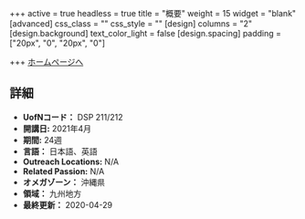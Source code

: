 +++
active = true
headless = true
title = "概要"
weight = 15
widget = "blank"
[advanced]
css_class = ""
css_style = ""
[design]
columns = "2"
[design.background]
text_color_light = false
[design.spacing]
padding = ["20px", "0", "20px", "0"]

+++
[ホームページへ](https://www.ywamokinawa.org/dts/)

## 詳細

* **UofNコード：** DSP 211/212
* **開講日:** 2021年4月
* **期間:** 24週
* **言語：** 日本語、英語
* **Outreach Locations:** N/A
* **Related Passion:** N/A
* **オメガゾーン：** 沖縄県
* **領域：** 九州地方
* **最終更新：** 2020-04-29
